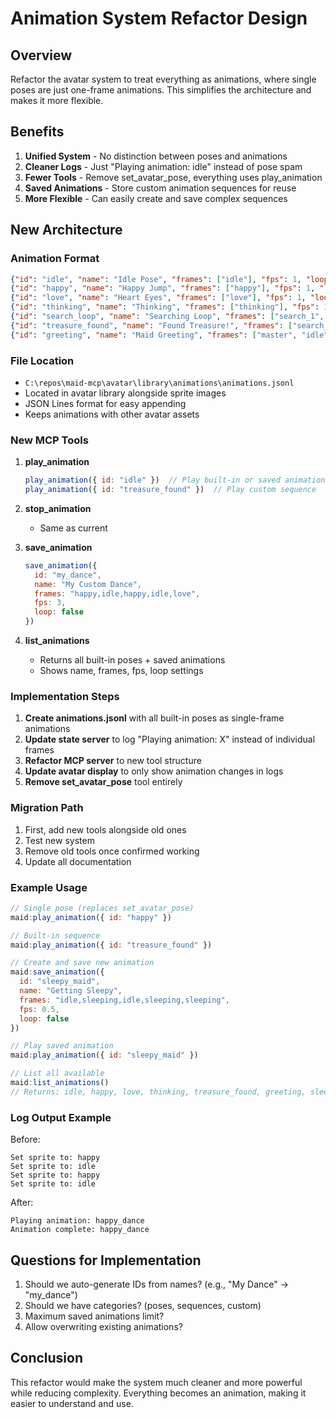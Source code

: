 # Animation System Refactor Design

## Overview
Refactor the avatar system to treat everything as animations, where single poses are just one-frame animations. This simplifies the architecture and makes it more flexible.

## Benefits
1. **Unified System** - No distinction between poses and animations
2. **Cleaner Logs** - Just "Playing animation: idle" instead of pose spam
3. **Fewer Tools** - Remove set_avatar_pose, everything uses play_animation
4. **Saved Animations** - Store custom animation sequences for reuse
5. **More Flexible** - Can easily create and save complex sequences

## New Architecture

### Animation Format
```json
{"id": "idle", "name": "Idle Pose", "frames": ["idle"], "fps": 1, "loop": false}
{"id": "happy", "name": "Happy Jump", "frames": ["happy"], "fps": 1, "loop": false}
{"id": "love", "name": "Heart Eyes", "frames": ["love"], "fps": 1, "loop": false}
{"id": "thinking", "name": "Thinking", "frames": ["thinking"], "fps": 1, "loop": false}
{"id": "search_loop", "name": "Searching Loop", "frames": ["search_1", "search_2"], "fps": 2, "loop": true}
{"id": "treasure_found", "name": "Found Treasure!", "frames": ["search_1", "search_2", "search_1", "search_2", "search_3", "happy"], "fps": 1.5, "loop": false}
{"id": "greeting", "name": "Maid Greeting", "frames": ["master", "idle", "talking", "idle"], "fps": 1, "loop": false}
```

### File Location
- `C:\repos\maid-mcp\avatar\library\animations\animations.jsonl`
- Located in avatar library alongside sprite images
- JSON Lines format for easy appending
- Keeps animations with other avatar assets

### New MCP Tools

1. **play_animation**
   ```javascript
   play_animation({ id: "idle" })  // Play built-in or saved animation
   play_animation({ id: "treasure_found" })  // Play custom sequence
   ```

2. **stop_animation**
   - Same as current

3. **save_animation**
   ```javascript
   save_animation({
     id: "my_dance",
     name: "My Custom Dance",
     frames: "happy,idle,happy,idle,love",
     fps: 3,
     loop: false
   })
   ```

4. **list_animations**
   - Returns all built-in poses + saved animations
   - Shows name, frames, fps, loop settings

### Implementation Steps

1. **Create animations.jsonl** with all built-in poses as single-frame animations
2. **Update state server** to log "Playing animation: X" instead of individual frames
3. **Refactor MCP server** to new tool structure
4. **Update avatar display** to only show animation changes in logs
5. **Remove set_avatar_pose** tool entirely

### Migration Path

1. First, add new tools alongside old ones
2. Test new system
3. Remove old tools once confirmed working
4. Update all documentation

### Example Usage

```javascript
// Single pose (replaces set_avatar_pose)
maid:play_animation({ id: "happy" })

// Built-in sequence
maid:play_animation({ id: "treasure_found" })

// Create and save new animation
maid:save_animation({
  id: "sleepy_maid",
  name: "Getting Sleepy",
  frames: "idle,sleeping,idle,sleeping,sleeping",
  fps: 0.5,
  loop: false
})

// Play saved animation
maid:play_animation({ id: "sleepy_maid" })

// List all available
maid:list_animations()
// Returns: idle, happy, love, thinking, treasure_found, greeting, sleepy_maid, etc.
```

### Log Output Example

Before:
```
Set sprite to: happy
Set sprite to: idle  
Set sprite to: happy
Set sprite to: idle
```

After:
```
Playing animation: happy_dance
Animation complete: happy_dance
```

## Questions for Implementation

1. Should we auto-generate IDs from names? (e.g., "My Dance" -> "my_dance")
2. Should we have categories? (poses, sequences, custom)
3. Maximum saved animations limit?
4. Allow overwriting existing animations?

## Conclusion

This refactor would make the system much cleaner and more powerful while reducing complexity. Everything becomes an animation, making it easier to understand and use.
